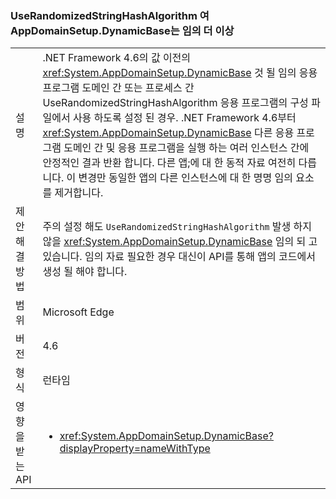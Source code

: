 ### <a name="appdomainsetupdynamicbase-is-no-longer-randomized-by-userandomizedstringhashalgorithm"></a>UseRandomizedStringHashAlgorithm 여 AppDomainSetup.DynamicBase는 임의 더 이상

|   |   |
|---|---|
|설명|.NET Framework 4.6의 값 이전의 <xref:System.AppDomainSetup.DynamicBase> 것 될 임의 응용 프로그램 도메인 간 또는 프로세스 간 UseRandomizedStringHashAlgorithm 응용 프로그램의 구성 파일에서 사용 하도록 설정 된 경우. .NET Framework 4.6부터 <xref:System.AppDomainSetup.DynamicBase> 다른 응용 프로그램 도메인 간 및 응용 프로그램을 실행 하는 여러 인스턴스 간에 안정적인 결과 반환 합니다. 다른 앱;에 대 한 동적 자료 여전히 다릅니다. 이 변경만 동일한 앱의 다른 인스턴스에 대 한 명명 임의 요소를 제거합니다.|
|제안 해결 방법|주의 설정 해도 <code>UseRandomizedStringHashAlgorithm</code> 발생 하지 않을 <xref:System.AppDomainSetup.DynamicBase> 임의 되 고 있습니다. 임의 자료 필요한 경우 대신이 API를 통해 앱의 코드에서 생성 될 해야 합니다.|
|범위|Microsoft Edge|
|버전|4.6|
|형식|런타임|
|영향을 받는 API|<ul><li><xref:System.AppDomainSetup.DynamicBase?displayProperty=nameWithType></li></ul>|

